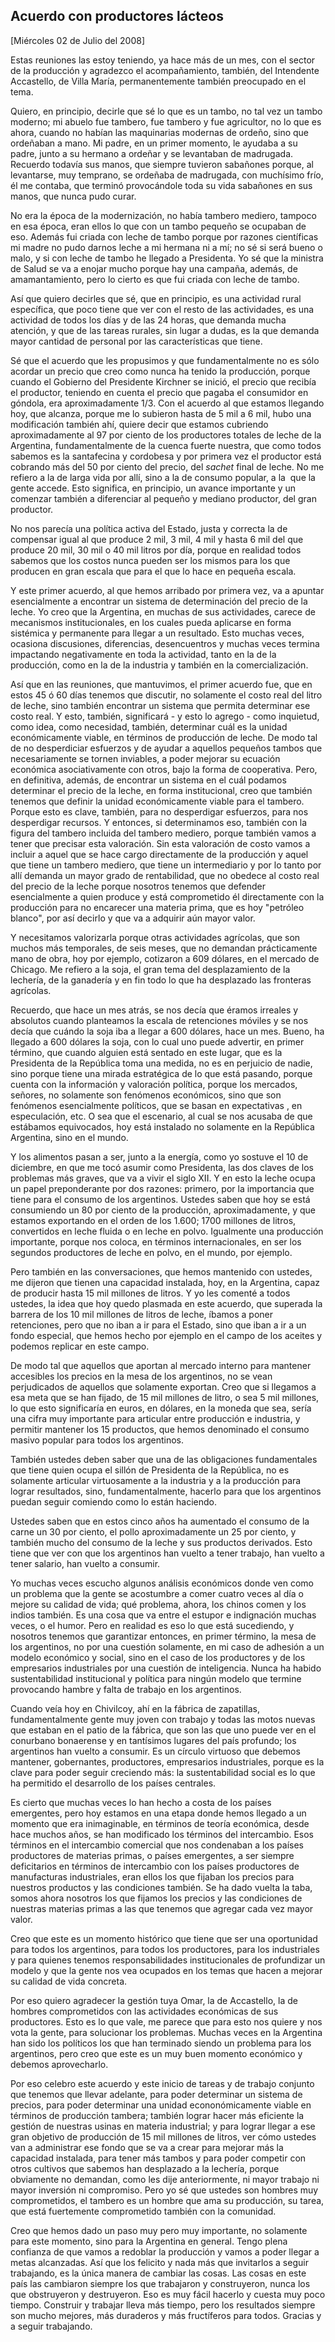 Acuerdo con productores lácteos
-------------------------------

[Miércoles 02 de Julio del 2008]

Estas reuniones las estoy teniendo, ya hace más de un mes, con el sector
de la producción y agradezco el acompañamiento, también, del Intendente
Accastello, de Villa María, permanentemente también preocupado en el
tema.

Quiero, en principio, decirle que sé lo que es un tambo, no tal vez un
tambo moderno; mi abuelo fue tambero, fue tambero y fue agricultor, no
lo que es ahora, cuando no habían las maquinarias modernas de ordeño,
sino que ordeñaban a mano. Mi padre, en un primer momento, le ayudaba a
su padre, junto a su hermano a ordeñar y se levantaban de madrugada.
Recuerdo todavía sus manos, que siempre tuvieron sabañones porque, al
levantarse, muy temprano, se ordeñaba de madrugada, con muchísimo frío,
él me contaba, que terminó provocándole toda su vida sabañones en sus
manos, que nunca pudo curar.

No era la época de la modernización, no había tambero mediero, tampoco
en esa época, eran ellos lo que con un tambo pequeño se ocupaban de eso.
Además fui criada con leche de tambo porque por razones científicas mi
madre no pudo darnos leche a mi hermana ni a mí; no sé si será bueno o
malo, y si con leche de tambo he llegado a Presidenta. Yo sé que la
ministra de Salud se va a enojar mucho porque hay una campaña, además,
de amamantamiento, pero lo cierto es que fui criada con leche de tambo.

Así que quiero decirles que sé, que en principio, es una actividad rural
específica, que poco tiene que ver con el resto de las actividades, es
una actividad de todos los días y de las 24 horas, que demanda mucha
atención, y que de las tareas rurales, sin lugar a dudas, es la que
demanda mayor cantidad de personal por las características que tiene.

Sé que el acuerdo que les propusimos y que fundamentalmente no es sólo
acordar un precio que creo como nunca ha tenido la producción, porque
cuando el Gobierno del Presidente Kirchner se inició, el precio que
recibía el productor, teniendo en cuenta el precio que pagaba el
consumidor en góndola, era aproximadamente 1/3. Con el acuerdo al que
estamos llegando hoy, que alcanza, porque me lo subieron hasta de 5 mil
a 6 mil, hubo una modificación también ahí, quiere decir que estamos
cubriendo aproximadamente al 97 por ciento de los productores totales de
leche de la Argentina, fundamentalmente de la cuenca fuerte nuestra, que
como todos sabemos es la santafecina y cordobesa y por primera vez el
productor está cobrando más del 50 por ciento del precio, del *sachet*
final de leche. No me refiero a la de larga vida por allí, sino a la de
consumo popular, a la  que la gente accede. Esto significa, en
principio, un avance importante y un comenzar también a diferenciar al
pequeño y mediano productor, del gran productor.

No nos parecía una política activa del Estado, justa y correcta la de
compensar igual al que produce 2 mil, 3 mil, 4 mil y hasta 6 mil del que
produce 20 mil, 30 mil o 40 mil litros por día, porque en realidad todos
sabemos que los costos nunca pueden ser los mismos para los que producen
en gran escala que para el que lo hace en pequeña escala.

Y este primer acuerdo, al que hemos arribado por primera vez, va a
apuntar esencialmente a encontrar un sistema de determinación del precio
de la leche. Yo creo que la Argentina, en muchas de sus actividades,
carece de mecanismos institucionales, en los cuales pueda aplicarse en
forma sistémica y permanente para llegar a un resultado. Esto muchas
veces, ocasiona discusiones, diferencias, desencuentros y muchas veces
termina impactando negativamente en toda la actividad, tanto en la de la
producción, como en la de la industria y también en la comercialización.

Así que en las reuniones, que mantuvimos, el primer acuerdo fue, que en
estos 45 ó 60 días tenemos que discutir, no solamente el costo real del
litro de leche, sino también encontrar un sistema que permita determinar
ese costo real. Y esto, también, significará - y esto lo agrego - como
inquietud, como idea, como necesidad, también, determinar cuál es la
unidad económicamente viable, en términos de producción de leche. De
modo tal de no desperdiciar esfuerzos y de ayudar a aquellos pequeños
tambos que necesariamente se tornen inviables, a poder mejorar su
ecuación económica asociativamente con otros, bajo la forma de
cooperativa. Pero, en definitiva, además, de encontrar un sistema en el
cuál podamos determinar el precio de la leche, en forma institucional,
creo que también tenemos que definir la unidad económicamente viable
para el tambero. Porque esto es clave, también, para no desperdigar
esfuerzos, para nos desperdigar recursos. Y entonces, si determinamos
eso, también con la figura del tambero incluida del tambero mediero,
porque también vamos a tener que precisar esta valoración. Sin esta
valoración de costo vamos a incluir a aquel que se hace cargo
directamente de la producción y aquel que tiene un tambero mediero, que
tiene un intermediario y por lo tanto por allí demanda un mayor grado de
rentabilidad, que no obedece al costo real del precio de la leche porque
nosotros tenemos que defender esencialmente a quien produce y está
comprometido él directamente con la producción para no encarecer una
materia prima, que es hoy "petróleo blanco", por así decirlo y que va a
adquirir aún mayor valor.

Y necesitamos valorizarla porque otras actividades agrícolas, que son
muchos más temporales, de seis meses, que no demandan prácticamente mano
de obra, hoy por ejemplo, cotizaron a 609 dólares, en el mercado de
Chicago. Me refiero a la soja, el gran tema del desplazamiento de la
lechería, de la ganadería y en fin todo lo que ha desplazado las
fronteras agrícolas.

Recuerdo, que hace un mes atrás, se nos decía que éramos irreales y
absolutos cuando planteamos la escala de retenciones móviles y se nos
decía que cuándo la soja iba a llegar a 600 dólares, hace un mes. Bueno,
ha llegado a 600 dólares la soja, con lo cual uno puede advertir, en
primer término, que cuando alguien está sentado en este lugar, que es la
Presidenta de la República toma una medida, no es en perjuicio de nadie,
sino porque tiene una mirada estratégica de lo que está pasando, porque
cuenta con la información y valoración política, porque los mercados,
señores, no solamente son fenómenos económicos, sino que son fenómenos
esencialmente políticos, que se basan en expectativas , en especulación,
etc. O sea que el escenario, al cual se nos acusaba de que estábamos
equivocados, hoy está instalado no solamente en la República Argentina,
sino en el mundo. 

Y los alimentos pasan a ser, junto a la energía, como yo sostuve el 10
de diciembre, en que me tocó asumir como Presidenta, las dos claves de
los problemas más graves, que va a vivir el siglo XII. Y en esto la
leche ocupa un papel preponderante por dos razones: primero, por la
importancia que tiene para el consumo de los argentinos. Ustedes saben
que hoy se está consumiendo un 80 por ciento de la producción,
aproximadamente, y que estamos exportando en el orden de los 1.600; 1700
millones de litros, convertidos en leche fluida o en leche en polvo.
Igualmente una producción importante, porque nos coloca, en términos
internacionales, en ser los segundos productores de leche en polvo, en
el mundo, por ejemplo.

Pero también en las conversaciones, que hemos mantenido con ustedes, me
dijeron que tienen una capacidad instalada, hoy, en la Argentina, capaz
de producir hasta 15 mil millones de litros. Y yo les comenté a todos
ustedes, la idea que hoy quedo plasmada en este acuerdo, que superada la
barrera de los 10 mil millones de litros de leche, íbamos a poner
retenciones, pero que no iban a ir para el Estado, sino que iban a ir a
un fondo especial, que hemos hecho por ejemplo en el campo de los
aceites y podemos replicar en este campo.

De modo tal que aquellos que aportan al mercado interno para mantener
accesibles los precios en la mesa de los argentinos, no se vean
perjudicados de aquellos que solamente exportan. Creo que si llegamos a
esa meta que se han fijado, de 15 mil millones de litro, o sea 5 mil
millones, lo que esto significaría en euros, en dólares, en la moneda
que sea, sería una cifra muy importante para articular entre producción
e industria, y permitir mantener los 15 productos, que hemos denominado
el consumo masivo popular para todos los argentinos.

También ustedes deben saber que una de las obligaciones fundamentales
que tiene quien ocupa el sillón de Presidenta de la República, no es
solamente articular virtuosamente a la industria y a la producción para
lograr resultados, sino, fundamentalmente, hacerlo para que los
argentinos puedan seguir comiendo como lo están haciendo.

Ustedes saben que en estos cinco años ha aumentado el consumo de la
carne un 30 por ciento, el pollo aproximadamente un 25 por ciento, y
también mucho del consumo de la leche y sus productos derivados. Esto
tiene que ver con que los argentinos han vuelto a tener trabajo, han
vuelto a tener salario, han vuelto a consumir.

Yo muchas veces escucho algunos análisis económicos donde ven como un
problema que la gente se acostumbre a comer cuatro veces al día o mejore
su calidad de vida; qué problema, ahora, los chinos comen y los indios
también. Es una cosa que va entre el estupor e indignación muchas veces,
o el humor. Pero en realidad es eso lo que está sucediendo, y nosotros
tenemos que garantizar entonces, en primer término, la mesa de los
argentinos, no por una cuestión solamente, en mi caso de adhesión a un
modelo económico y social, sino en el caso de los productores y de los
empresarios industriales por una cuestión de inteligencia. Nunca ha
habido sustentabilidad institucional y política para ningún modelo que
termine provocando hambre y falta de trabajo en los argentinos.

Cuando veía hoy en Chivilcoy, ahí en la fábrica de zapatillas,
fundamentalmente gente muy joven con trabajo y todas las motos nuevas
que estaban en el patio de la fábrica, que son las que uno puede ver en
el conurbano bonaerense y en tantísimos lugares del país profundo; los
argentinos han vuelto a consumir. Es un círculo virtuoso que debemos
mantener, gobernantes, productores, empresarios industriales, porque es
la clave para poder seguir creciendo más: la sustentabilidad social es
lo que ha permitido el desarrollo de los países centrales.

Es cierto que muchas veces lo han hecho a costa de los países
emergentes, pero hoy estamos en una etapa donde hemos llegado a un
momento que era inimaginable, en términos de teoría económica, desde
hace muchos años, se han modificado los términos del intercambio. Esos
términos en el intercambio comercial que nos condenaban a los países
productores de materias primas, o países emergentes, a ser siempre
deficitarios en términos de intercambio con los países productores de
manufacturas industriales, eran ellos los que fijaban los precios para
nuestros productos y las condiciones también. Se ha dado vuelta la taba,
somos ahora nosotros los que fijamos los precios y las condiciones de
nuestras materias primas a las que tenemos que agregar cada vez mayor
valor.

Creo que este es un momento histórico que tiene que ser una oportunidad
para todos los argentinos, para todos los productores, para los
industriales y para quienes tenemos responsabilidades institucionales de
profundizar un modelo y que la gente nos vea ocupados en los temas que
hacen a mejorar su calidad de vida concreta.

Por eso quiero agradecer la gestión tuya Omar, la de Accastello, la de
hombres comprometidos con las actividades económicas de sus productores.
Esto es lo que vale, me parece que para esto nos quiere y nos vota la
gente, para solucionar los problemas. Muchas veces en la Argentina han
sido los políticos los que han terminado siendo un problema para los
argentinos, pero creo que este es un muy buen momento económico y
debemos aprovecharlo.

Por eso celebro este acuerdo y este inicio de tareas y de trabajo
conjunto que tenemos que llevar adelante, para poder determinar un
sistema de precios, para poder determinar una unidad econonómicamente
viable en términos de producción tambera; también lograr hacer más
eficiente la gestión de nuestras usinas en materia industrial; y para
lograr llegar a ese gran objetivo de producción de 15 mil millones de
litros, ver cómo ustedes van a administrar ese fondo que se va a crear
para mejorar más la capacidad instalada, para tener más tambos y para
poder competir con otros cultivos que sabemos han desplazado a la
lechería, porque obviamente no demandan, como les dije anteriormente, ni
mayor trabajo ni mayor inversión ni compromiso. Pero yo sé que ustedes
son hombres muy comprometidos, el tambero es un hombre que ama su
producción, su tarea, que está fuertemente comprometido también con la
comunidad.

Creo que hemos dado un paso muy pero muy importante, no solamente para
este momento, sino para la Argentina en general. Tengo plena confianza
de que vamos a redoblar la producción y vamos a poder llegar a metas
alcanzadas. Así que los felicito y nada más que invitarlos a seguir
trabajando, es la única manera de cambiar las cosas. Las cosas en este
país las cambiaron siempre los que trabajaron y construyeron, nunca los
que obstruyeron y destruyeron. Eso es muy fácil hacerlo y cuesta muy
poco tiempo. Construir y trabajar lleva más tiempo, pero los resultados
siempre son mucho mejores, más duraderos y más fructíferos para todos.
Gracias y a seguir trabajando.
